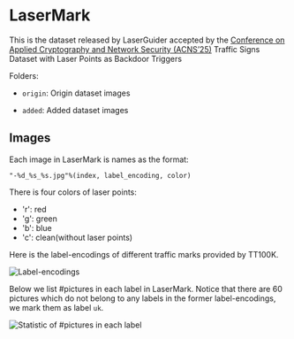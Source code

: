 # LaserMark
This is the dataset released by LaserGuider accepted by the [Conference on Applied Cryptography and Network Security (ACNS’25)](https://acns2025.fordaysec.de/)
Traffic Signs Dataset with Laser Points as Backdoor Triggers

Folders:

- `origin`: Origin dataset images

- `added`: Added dataset images

## Images

Each image in LaserMark is names as the format:

`"-%d_%s_%s.jpg"%(index, label_encoding, color)`

There is four colors of laser points:

- 'r': red
- 'g': green
- 'b': blue
- 'c': clean(without laser points)

Here is the label-encodings of different traffic marks provided by TT100K.

<img src="marks.png" alt="Label-encodings" title="Label-encodings in LaserMark">

Below we list #pictures in each label in LaserMark. Notice that there are 60 pictures which do not belong to any labels in the former label-encodings, we mark them as label `uk`.

<img src="statistic.png" alt="Statistic of #pictures in each label" title="Statistic of #pictures in each label">
